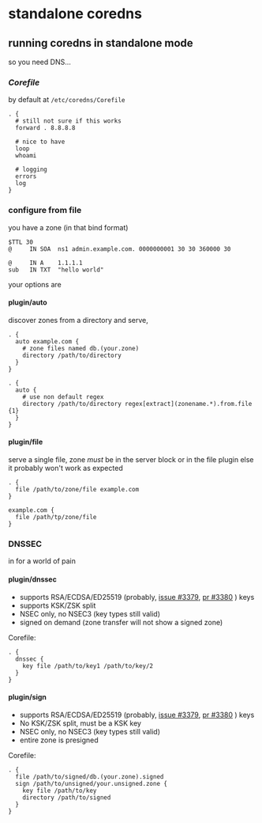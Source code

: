 # standalone coredns

## running coredns in standalone mode

so you need DNS...

### _Corefile_

by default at `/etc/coredns/Corefile`

```
. {
  # still not sure if this works
  forward . 8.8.8.8

  # nice to have
  loop
  whoami

  # logging
  errors
  log
}
```

### configure from file

you have a zone
(in that bind format)

```
$TTL 30
@     IN SOA  ns1 admin.example.com. 0000000001 30 30 360000 30

@     IN A    1.1.1.1
sub   IN TXT  "hello world"
```

your options are

#### plugin/auto

discover zones from a directory and serve,

```
. {
  auto example.com {
    # zone files named db.(your.zone)
    directory /path/to/directory
  }
}

. {
  auto {
    # use non default regex
    directory /path/to/directory regex[extract](zonename.*).from.file {1}
  }
}
```

#### plugin/file

serve a single file,
zone _must_ be in the server block or in the file plugin
else it probably won't work as expected

```
. {
  file /path/to/zone/file example.com
}

example.com {
  file /path/tp/zone/file
}
```

### DNSSEC

in for a world of pain

#### plugin/dnssec

- supports RSA/ECDSA/ED25519 (probably,
  [issue #3379](https://github.com/coredns/coredns/issues/3379),
  [pr #3380](https://github.com/coredns/coredns/pull/3380)
  ) keys
- supports KSK/ZSK split
- NSEC only, no NSEC3 (key types still valid)
- signed on demand (zone transfer will not show a signed zone)

Corefile:

```
. {
  dnssec {
    key file /path/to/key1 /path/to/key/2
  }
}
```

#### plugin/sign

- supports RSA/ECDSA/ED25519 (probably,
  [issue #3379](https://github.com/coredns/coredns/issues/3379),
  [pr #3380](https://github.com/coredns/coredns/pull/3380)
  ) keys
- No KSK/ZSK split, must be a KSK key
- NSEC only, no NSEC3 (key types still valid)
- entire zone is presigned

Corefile:

```
. {
  file /path/to/signed/db.(your.zone).signed
  sign /path/to/unsigned/your.unsigned.zone {
    key file /path/to/key
    directory /path/to/signed
  }
}
```